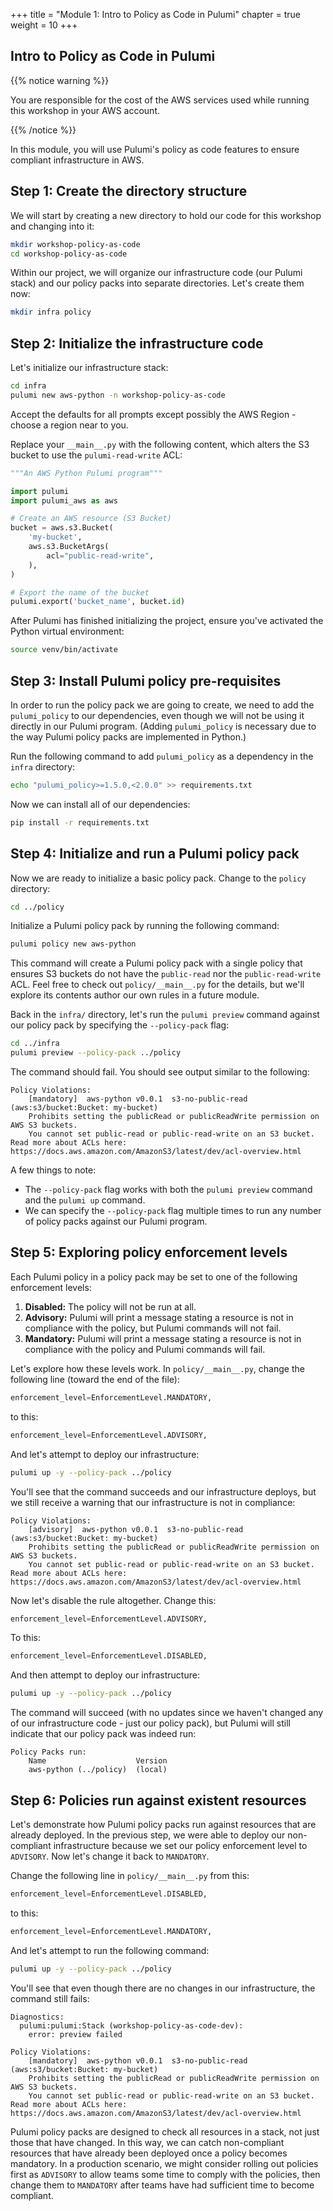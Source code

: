 +++
title = "Module 1: Intro to Policy as Code in Pulumi"
chapter = true
weight = 10
+++

## Intro to Policy as Code in Pulumi

{{% notice warning %}}<p> You are responsible for the cost of the AWS services used while running this workshop in your AWS account.</p> {{% /notice %}}

In this module, you will use Pulumi's policy as code features to ensure compliant infrastructure in AWS.

## Step 1: Create the directory structure

We will start by creating a new directory to hold our code for this workshop and changing into it:

```bash
mkdir workshop-policy-as-code
cd workshop-policy-as-code
```

Within our project, we will organize our infrastructure code (our Pulumi stack) and our policy packs into separate directories. Let's create them now:

```bash
mkdir infra policy
```

## Step 2: Initialize the infrastructure code

Let's initialize our infrastructure stack:

```bash
cd infra
pulumi new aws-python -n workshop-policy-as-code
```

Accept the defaults for all prompts except possibly the AWS Region - choose a region near to you.

Replace your `__main__.py` with the following content, which alters the S3 bucket to use the `pulumi-read-write` ACL:

```python
"""An AWS Python Pulumi program"""

import pulumi
import pulumi_aws as aws

# Create an AWS resource (S3 Bucket)
bucket = aws.s3.Bucket(
    'my-bucket',
    aws.s3.BucketArgs(
        acl="public-read-write",
    ),
)

# Export the name of the bucket
pulumi.export('bucket_name', bucket.id)
```

After Pulumi has finished initializing the project, ensure you've activated the Python virtual environment:

```bash
source venv/bin/activate
```

## Step 3: Install Pulumi policy pre-requisites

In order to run the policy pack we are going to create, we need to add the `pulumi_policy` to our dependencies, even though we will not be using it directly in our Pulumi program. (Adding `pulumi_policy` is necessary due to the way Pulumi policy packs are implemented in Python.)

Run the following command to add `pulumi_policy` as a dependency in the `infra` directory:

```bash
echo "pulumi_policy>=1.5.0,<2.0.0" >> requirements.txt
```

Now we can install all of our dependencies:

```bash
pip install -r requirements.txt
```

## Step 4: Initialize and run a Pulumi policy pack

Now we are ready to initialize a basic policy pack. Change to the `policy` directory:

```bash
cd ../policy
```

Initialize a Pulumi policy pack by running the following command:

```bash
pulumi policy new aws-python
```

This command will create a Pulumi policy pack with a single policy that ensures S3 buckets do not have the `public-read` nor the `public-read-write` ACL. Feel free to check out `policy/__main__.py` for the details, but we'll explore its contents author our own rules in a future module.

Back in the `infra/` directory, let's run the `pulumi preview` command against our policy pack by specifying the `--policy-pack` flag:

```bash
cd ../infra
pulumi preview --policy-pack ../policy
```

The command should fail. You should see output similar to the following:

```text
Policy Violations:
    [mandatory]  aws-python v0.0.1  s3-no-public-read (aws:s3/bucket:Bucket: my-bucket)
    Prohibits setting the publicRead or publicReadWrite permission on AWS S3 buckets.
    You cannot set public-read or public-read-write on an S3 bucket. Read more about ACLs here: https://docs.aws.amazon.com/AmazonS3/latest/dev/acl-overview.html
```

A few things to note:

* The `--policy-pack` flag works with both the `pulumi preview` command and the `pulumi up` command.
* We can specify the `--policy-pack` flag multiple times to run any number of policy packs against our Pulumi program.

## Step 5: Exploring policy enforcement levels

Each Pulumi policy in a policy pack may be set to one of the following enforcement levels:

1. **Disabled:** The policy will not be run at all.
1. **Advisory:** Pulumi will print a message stating a resource is not in compliance with the policy, but Pulumi commands will not fail.
1. **Mandatory:** Pulumi will print a message stating a resource is not in compliance with the policy and Pulumi commands will fail.

Let's explore how these levels work. In `policy/__main__.py`, change the following line (toward the end of the file):

```python
enforcement_level=EnforcementLevel.MANDATORY,
```

to this:

```python
enforcement_level=EnforcementLevel.ADVISORY,
```

And let's attempt to deploy our infrastructure:

```bash
pulumi up -y --policy-pack ../policy
```

You'll see that the command succeeds and our infrastructure deploys, but we still receive a warning that our infrastructure is not in compliance:

```text
Policy Violations:
    [advisory]  aws-python v0.0.1  s3-no-public-read (aws:s3/bucket:Bucket: my-bucket)
    Prohibits setting the publicRead or publicReadWrite permission on AWS S3 buckets.
    You cannot set public-read or public-read-write on an S3 bucket. Read more about ACLs here: https://docs.aws.amazon.com/AmazonS3/latest/dev/acl-overview.html
```

Now let's disable the rule altogether. Change this:

```python
enforcement_level=EnforcementLevel.ADVISORY,
```

To this:

```python
enforcement_level=EnforcementLevel.DISABLED,
```

And then attempt to deploy our infrastructure:

```bash
pulumi up -y --policy-pack ../policy
```

The command will succeed (with no updates since we haven't changed any of our infrastructure code - just our policy pack), but Pulumi will still indicate that our policy pack was indeed run:

```text
Policy Packs run:
    Name                    Version
    aws-python (../policy)  (local)
```

## Step 6: Policies run against existent resources

Let's demonstrate how Pulumi policy packs run against resources that are already deployed. In the previous step, we were able to deploy our non-compliant infrastructure because we set our policy enforcement level to `ADVISORY`. Now let's change it back to `MANDATORY`.

Change the following line in `policy/__main__.py` from this:

```python
enforcement_level=EnforcementLevel.DISABLED,
```

to this:

```python
enforcement_level=EnforcementLevel.MANDATORY,
```

And let's attempt to run the following command:

```bash
pulumi up -y --policy-pack ../policy
```

You'll see that even though there are no changes in our infrastructure, the command still fails:

```text
Diagnostics:
  pulumi:pulumi:Stack (workshop-policy-as-code-dev):
    error: preview failed

Policy Violations:
    [mandatory]  aws-python v0.0.1  s3-no-public-read (aws:s3/bucket:Bucket: my-bucket)
    Prohibits setting the publicRead or publicReadWrite permission on AWS S3 buckets.
    You cannot set public-read or public-read-write on an S3 bucket. Read more about ACLs here: https://docs.aws.amazon.com/AmazonS3/latest/dev/acl-overview.html
```

Pulumi policy packs are designed to check all resources in a stack, not just those that have changed. In this way, we can catch non-compliant resources that have already been deployed once a policy becomes mandatory. In a production scenario, we might consider rolling out policies first as `ADVISORY` to allow teams some time to comply with the policies, then change them to `MANDATORY` after teams have had sufficient time to become compliant.
